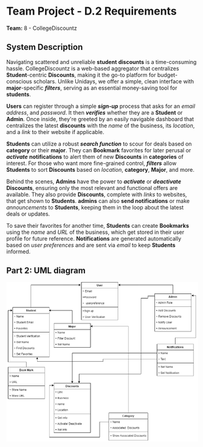 # Team Project - D.2 Requirements

**Team:** 8 - CollegeDiscountz

## System Description

Navigating scattered and unreliable **student** **discounts** is a time-consuming hassle. CollegeDiscountz is a web-based aggregator that centralizes **Student**-centric **Discounts**, making it the go-to platform for budget-conscious scholars. Unlike Unidays, we offer a simple, clean interface with **major**-specific ***filters***, serving as an essential money-saving tool for **students**.

**Users** can register through a simple ***sign-up*** process that asks for an *email address*, and *password*. It then ***verifies*** whether they are a **Student** or **Admin**. Once inside, they're greeted by an easily navigable dashboard that centralizes the latest **discounts** with the *name* of the business, its *location*, and a *link* to their website if applicable.

**Students** can utilize a robust ***search function*** to scour for deals based on **category** or their **major**. They can **Bookmark** favorites for later perusal or ***activate*** **notifications** to alert them of new **Discounts** in **categories** of interest. For those who want more fine-grained control, ***filters*** allow **Students** to sort **Discounts** based on *location*, **category**, **Major**, and more.

Behind the scenes, **Admins** have the power to ***activate*** or ***deactivate*** **Discounts**, ensuring only the most relevant and functional offers are available. They also provide **Discounts**, complete with *links* to websites, that get shown to **Students**. **admins** can also **send notifications** or make *announcements* to **Students**, keeping them in the loop about the latest deals or updates.

To save their favorites for another time, **Students** can create **Bookmarks** using the *name* and *URL* of the business, which get stored in their user profile for future reference. **Notifications** are generated automatically based on *user preferences* and are sent via *email* to keep **Students** informed.

## Part 2: UML diagram
![Student Dicscounts UML](./assets/deliverable-03/StudentUML.png)
